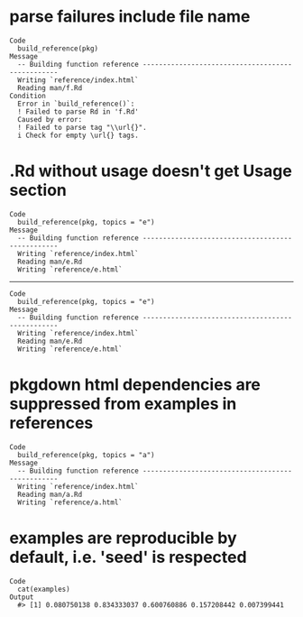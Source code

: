 # parse failures include file name

    Code
      build_reference(pkg)
    Message
      -- Building function reference -------------------------------------------------
      Writing `reference/index.html`
      Reading man/f.Rd
    Condition
      Error in `build_reference()`:
      ! Failed to parse Rd in 'f.Rd'
      Caused by error:
      ! Failed to parse tag "\\url{}".
      i Check for empty \url{} tags.

# .Rd without usage doesn't get Usage section

    Code
      build_reference(pkg, topics = "e")
    Message
      -- Building function reference -------------------------------------------------
      Writing `reference/index.html`
      Reading man/e.Rd
      Writing `reference/e.html`

---

    Code
      build_reference(pkg, topics = "e")
    Message
      -- Building function reference -------------------------------------------------
      Writing `reference/index.html`
      Reading man/e.Rd
      Writing `reference/e.html`

# pkgdown html dependencies are suppressed from examples in references

    Code
      build_reference(pkg, topics = "a")
    Message
      -- Building function reference -------------------------------------------------
      Writing `reference/index.html`
      Reading man/a.Rd
      Writing `reference/a.html`

# examples are reproducible by default, i.e. 'seed' is respected

    Code
      cat(examples)
    Output
      #> [1] 0.080750138 0.834333037 0.600760886 0.157208442 0.007399441

